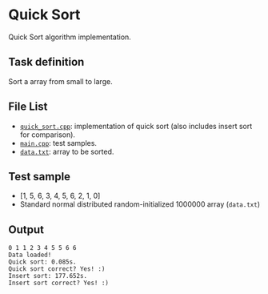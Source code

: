 # Quick Sort

Quick Sort algorithm implementation.

## Task definition

Sort a array from small to large.

## File List

- [`quick_sort.cpp`](quick_sort.cpp): implementation of quick sort (also includes insert sort for comparison).
- [`main.cpp`](main.cpp): test samples.
- [`data.txt`](data.txt): array to be sorted.

## Test sample

- [1, 5, 6, 3, 4, 5, 6, 2, 1, 0]
- Standard normal distributed random-initialized 1000000 array (```data.txt```)

## Output

```
0 1 1 2 3 4 5 5 6 6
Data loaded!
Quick sort: 0.085s.
Quick sort correct? Yes! :)
Insert sort: 177.652s.
Insert sort correct? Yes! :)
```